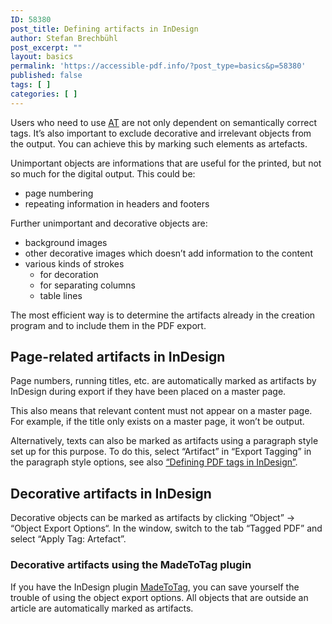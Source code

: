 ```yaml
---
ID: 58380
post_title: Defining artifacts in InDesign
author: Stefan Brechbühl
post_excerpt: ""
layout: basics
permalink: 'https://accessible-pdf.info/?post_type=basics&p=58380'
published: false
tags: [ ]
categories: [ ]
---
```

Users who need to use [AT](https://accessible-pdf.info/en/glossary/#assistive-technology) are not only dependent on semantically correct tags. It’s also important to exclude decorative and irrelevant objects from the output. You can achieve this by marking such elements as artefacts.

Unimportant objects are informations that are useful for the printed, but not so much for the digital output. This could be:

- page numbering
- repeating information in headers and footers

Further unimportant and decorative objects are:

- background images
- other decorative images which doesn’t add information to the content
- various kinds of strokes 
	- for decoration
	- for separating columns 
	- table lines 

The most efficient way is to determine the artifacts already in the creation program and to include them in the PDF export.

## Page-related artifacts in InDesign

Page numbers, running titles, etc. are automatically marked as artifacts by InDesign during export if they have been placed on a master page.

This also means that relevant content must not appear on a master page. For example, if the title only exists on a master page, it won’t be output.

Alternatively, texts can also be marked as artifacts using a paragraph style set up for this purpose. To do this, select “Artifact” in “Export Tagging” in the paragraph style options, see also [“Defining PDF tags in InDesign”](https://accessible-pdf.info/en/basics/defining-pdf-tags-in-indesign/).

## Decorative artifacts in InDesign

Decorative objects can be marked as artifacts by clicking “Object” → “Object Export Options“. In the window, switch to the tab “Tagged PDF” and select “Apply Tag: Artefact”.

### Decorative artifacts using the MadeToTag plugin

If you have the InDesign plugin [MadeToTag](https://www.axaio.com/doku.php/en:products:madetotag), you can save yourself the trouble of using the object export options. All objects that are outside an article are automatically marked as artifacts.